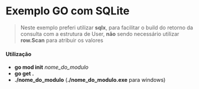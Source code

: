 # Exemplo GO com SQLite
> Neste exemplo preferi utilizar **sqlx**, para facilitar o build do retorno da consulta com a estrutura de User, **não** sendo necessário utilizar **row.Scan** para atribuir os valores


#### Utilização
- **go mod init** _nome_do_modulo_
- **go get .**
- **./nome_do_modulo** (**./nome_do_modulo.exe** para windows)
